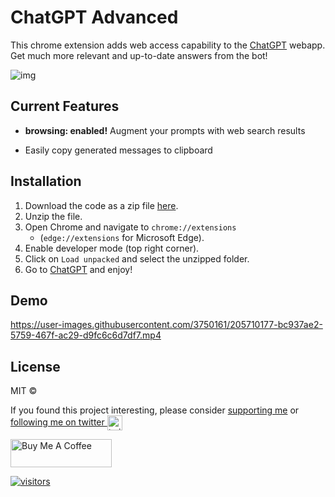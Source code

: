 # ChatGPT Advanced

This chrome extension adds web access capability to the [ChatGPT](https://chat.openai.com/) webapp. Get much more relevant and up-to-date answers from the bot!

![img](https://user-images.githubusercontent.com/3750161/205716268-7b44d522-eef0-44af-b8ec-cf8943a97622.PNG)

## Current Features

- **browsing: enabled!** Augment your prompts with web search results


- Easily copy generated messages to clipboard


## Installation

1. Download the code as a zip file [here](https://github.com/qunash/chatgpt-advanced/archive/master.zip).
2. Unzip the file.
3. Open Chrome and navigate to `chrome://extensions`
    * (`edge://extensions` for Microsoft Edge).
4. Enable developer mode (top right corner).
5. Click on `Load unpacked` and select the unzipped folder.
6. Go to [ChatGPT](https://chat.openai.com/chat/) and enjoy!


## Demo

https://user-images.githubusercontent.com/3750161/205710177-bc937ae2-5759-467f-ac29-d9fc6c6d7df7.mp4

## License

MIT ©

If you found this project interesting, please consider [supporting me](https://www.buymeacoffee.com/samarpatel) or <a href="https://twitter.com/samarpatel">following me on twitter <img src="https://storage.googleapis.com/saasify-assets/twitter-logo.svg" alt="twitter" height="24px" align="center"></a>

[<a href="https://www.buymeacoffee.com/samarpatel" target="_blank"><img src="https://cdn.buymeacoffee.com/buttons/v2/default-yellow.png" height="45px" width="162px" alt="Buy Me A Coffee"></a>](https://www.buymeacoffee.com/samarpatel)

[![visitors](https://visitor-badge.glitch.me/badge?page_id=qunash/chatgpt-advanced)](https://visitor-badge.glitch.me)

